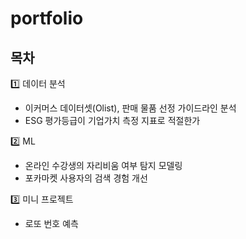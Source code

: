 # portfolio
## 목차
1️⃣ 데이터 분석
- 이커머스 데이터셋(Olist), 판매 물품 선정 가이드라인 분석
- ESG 평가등급이 기업가치 측정 지표로 적절한가

2️⃣ ML
- 온라인 수강생의 자리비움 여부 탐지 모델링
- 포카마켓 사용자의 검색 경험 개선

3️⃣ 미니 프로젝트
- 로또 번호 예측

</br>


